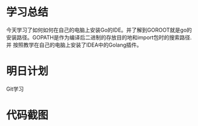 # 学习总结
今天学习了如何如何在自己的电脑上安装Go的IDE。并了解到GOROOT就是go的安装路径。GOPATH是作为编译后二进制的存放目的地和import包时的搜索路径.并
按照教学在自己的电脑上安装了IDEA中的Golang插件。
# 明日计划
Git学习
# 代码截图
